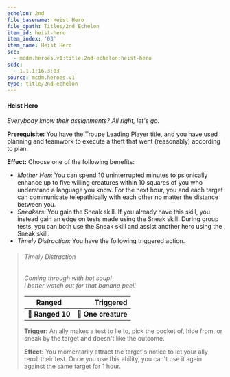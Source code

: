 ```yaml
---
echelon: 2nd
file_basename: Heist Hero
file_dpath: Titles/2nd Echelon
item_id: heist-hero
item_index: '03'
item_name: Heist Hero
scc:
  - mcdm.heroes.v1:title.2nd-echelon:heist-hero
scdc:
  - 1.1.1:16.3:03
source: mcdm.heroes.v1
type: title/2nd-echelon
---
```


#### Heist Hero

*Everybody know their assignments? All right, let's go.*

**Prerequisite:** You have the Troupe Leading Player title, and you have used planning and teamwork to execute a theft that went (reasonably) according to plan.

**Effect:** Choose one of the following benefits:

- *Mother Hen:* You can spend 10 uninterrupted minutes to psionically enhance up to five willing creatures within 10 squares of you who understand a language you know. For the next hour, you and each target can communicate telepathically with each other no matter the distance between you.
- *Sneakers:* You gain the Sneak skill. If you already have this skill, you instead gain an edge on tests made using the Sneak skill. During group tests, you can both use the Sneak skill and assist another hero using the Sneak skill.
- *Timely Distraction:* You have the following triggered action.

<!-- -->
> ###### Timely Distraction
>
> *Coming through with hot soup!<br/> I better watch out for that banana peel!*
>
> | **Ranged**       |       **Triggered** |
> | ---------------- | ------------------: |
> | **📏 Ranged 10** | **🎯 One creature** |
>
> **Trigger:** An ally makes a test to lie to, pick the pocket of, hide from, or sneak by the target and doesn't like the outcome.
>
> **Effect:** You momentarily attract the target's notice to let your ally reroll their test. Once you use this ability, you can't use it again against the same target for 1 hour.
